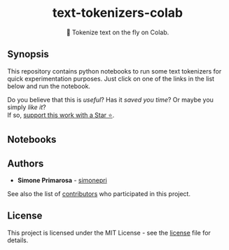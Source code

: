 <h1 align="center">
  <b>text-tokenizers-colab</b>
</h1>
<p align="center">
  🔪 Tokenize text on the fly on Colab.
</p>

## Synopsis

This repository contains python notebooks to run some text tokenizers for quick experimentation purposes.
Just click on one of the links in the list below and run the notebook.

Do you believe that this is *useful*?
Has it *saved you time*?
Or maybe you simply *like it*?  
If so, [support this work with a Star ⭐️][start].

## Notebooks


## Authors

- **Simone Primarosa** - [simonepri][github:simonepri]

See also the list of [contributors][contributors] who participated in this project.


## License

This project is licensed under the MIT License - see the [license][license] file for details.



<!-- Links -->

[start]: https://github.com/simonepri/text-tokenizers-colab#start-of-content
[license]: https://github.com/simonepri/text-tokenizers-colab/tree/master/license
[contributors]: https://github.com/simonepri/text-tokenizers-colab/contributors

[github:simonepri]: https://github.com/simonepri
